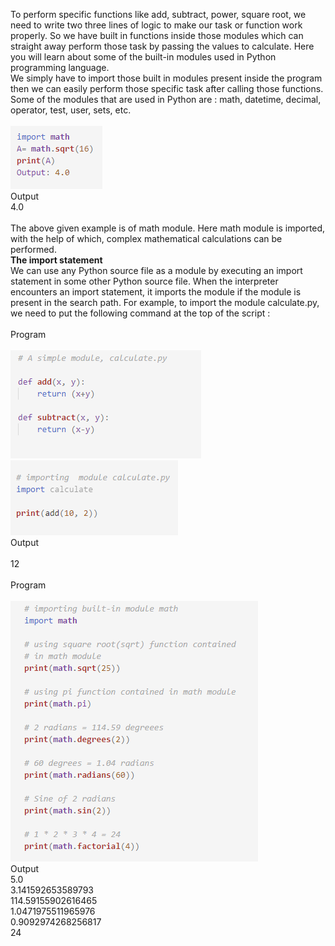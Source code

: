 To perform specific functions like add, subtract, power, square root, we need to write two three lines of logic to make our task or function work properly. So we have built in functions inside those modules which can straight away perform those task by passing the values to calculate.
Here you will learn about some of the built-in modules used in Python programming language.<br>
 We simply have to import those built in modules present inside the program then we can easily perform those specific task after calling those functions.
Some of the modules that are used in Python are :
math, datetime, decimal, operator, test, user, sets, etc.
<br>
<br>
<img src="images/img1.PNG"><br>
Output<br>
4.0<br>
<br>
The above given example is of math module. Here math module is imported, with the help of which, complex mathematical calculations can be performed.
<br>
<b>The import statement</b><br>
We can use any Python source file as a module by executing an import statement in some other Python source file. 
When the interpreter encounters an import statement, it imports the module if the module is present in the search path. For example, to import the module calculate.py, we need to put the following command at the top of the script :<br><br>
Program<br><br>
<img src="images/img3.PNG"><br>
<img src="images/img4.PNG"><br>
Output<br><br>
12<br><br>
Program<br><br>
<img src="images/img5.PNG"><br>
Output<br>
5.0<br>
3.141592653589793<br>
114.59155902616465<br>
1.0471975511965976<br>
0.9092974268256817<br>
24<br><br>


